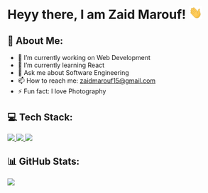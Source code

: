 <h1>Heyy there, I am Zaid Marouf! <img src="https://github.com/ABSphreak/ABSphreak/blob/master/gifs/Hi.gif" width="30"></h1>

<!--
**Zaid-007/Zaid-007** is a ✨ _special_ ✨ repository because its `README.md` (this file) appears on your GitHub profile.

Here are some ideas to get you started:

- 🔭 I’m currently working on ...
- 🌱 I’m currently learning ...
- 👯 I’m looking to collaborate on ...
- 🤔 I’m looking for help with ...
- 💬 Ask me about ....
- 📫 How to reach me: ...
- 😄 Pronouns: ...
- ⚡ Fun fact: ...
-->
## 💫 About Me:
- 🔭 I’m currently working on Web Development<br>
- 🌱 I’m currently learning React<br>
- 💬 Ask me about Software Engineering<br>
- 📫 How to reach me: zaidmarouf15@gmail.com<br>
- ⚡ Fun fact: I love Photography

## 💻 Tech Stack:

<p>
  <a href="https://skillicons.dev">
    <img src="https://skillicons.dev/icons?i=react,redux,js,html,css" /> 
    <img src="https://skillicons.dev/icons?i=bootstrap,py,flask,php,mysql" />
    <img src="https://skillicons.dev/icons?i=git,github,azure,vscode,netlify" />
  </a>
</p>

<!--[![My Skills](https://skillicons.dev/icons?i=react,redux,js,html,css,bootstrap,py,flask,php,mysql,git,github,azure,vscode,netlify)](https://skillicons.dev)-->

<!--![React](https://img.shields.io/badge/react-%2320232a.svg?style=for-the-badge&logo=react&logoColor=%2361DAFB) 
![JavaScript](https://img.shields.io/badge/javascript-%23323330.svg?style=for-the-badge&logo=javascript&logoColor=%23F7DF1E) 
![CSS3](https://img.shields.io/badge/css3-%231572B6.svg?style=for-the-badge&logo=css3&logoColor=white) 
![HTML5](https://img.shields.io/badge/html5-%23E34F26.svg?style=for-the-badge&logo=html5&logoColor=white) 
![Python](https://img.shields.io/badge/python-3670A0?style=for-the-badge&logo=python&logoColor=ffdd54) 
![PHP](https://img.shields.io/badge/php-%23777BB4.svg?style=for-the-badge&logo=php&logoColor=white) 
![Bootstrap](https://img.shields.io/badge/bootstrap-%23563D7C.svg?style=for-the-badge&logo=bootstrap&logoColor=white)  
![Chart.js](https://img.shields.io/badge/chart.js-F5788D.svg?style=for-the-badge&logo=chart.js&logoColor=white) 
![Flask](https://img.shields.io/badge/flask-%23000.svg?style=for-the-badge&logo=flask&logoColor=white) 
![Netlify](https://img.shields.io/badge/netlify-%23000000.svg?style=for-the-badge&logo=netlify&logoColor=#00C7B7) 
![Firebase](https://img.shields.io/badge/firebase-%23039BE5.svg?style=for-the-badge&logo=firebase) 
![NPM](https://img.shields.io/badge/NPM-%23000000.svg?style=for-the-badge&logo=npm&logoColor=white) 
![Apache](https://img.shields.io/badge/apache-%23D42029.svg?style=for-the-badge&logo=apache&logoColor=white) 
![MySQL](https://img.shields.io/badge/mysql-%2300f.svg?style=for-the-badge&logo=mysql&logoColor=white)  
![Figma](https://img.shields.io/badge/figma-%23F24E1E.svg?style=for-the-badge&logo=figma&logoColor=white) 
![Canva](https://img.shields.io/badge/Canva-%2300C4CC.svg?style=for-the-badge&logo=Canva&logoColor=white)-->

## 📊 GitHub Stats:
![](https://github-readme-streak-stats.herokuapp.com/?user=zaid-007&theme=dark&hide_border=false)

